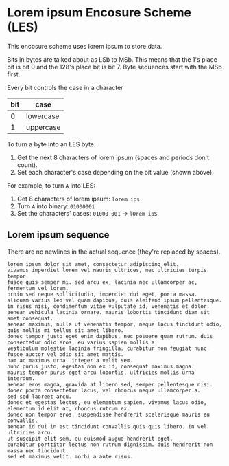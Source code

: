 # Lorem ipsum Encosure Scheme (LES)

This encosure scheme uses lorem ipsum to store data.

Bits in bytes are talked about as LSb to MSb.
This means that the 1's place bit is bit 0 and the 128's place bit is bit 7.
Byte sequences start with the MSb first.

Every bit controls the case in a character

| bit | case      |
| --- | --------- |
| 0   | lowercase |
| 1   | uppercase |

To turn a byte into an LES byte:
1. Get the next 8 characters of lorem ipsum (spaces and periods don't count).
2. Set each character's case depending on the bit value (shown above).

For example, to turn `A` into LES:
1. Get 8 characters of lorem ipsum: `lorem ips`
2. Turn `A` into binary: `01000001`
3. Set the characters' cases: `01000 001` -> `lOrem ipS`

## Lorem ipsum sequence

There are no newlines in the actual sequence (they're replaced by spaces).

```text
lorem ipsum dolor sit amet, consectetur adipiscing elit.
vivamus imperdiet lorem vel mauris ultrices, nec ultricies turpis tempor.
fusce quis semper mi. sed arcu ex, lacinia nec ullamcorper ac, fermentum vel lorem.
proin sed neque sollicitudin, imperdiet dui eget, porta massa.
aliquam varius leo vel quam dapibus, quis eleifend ipsum pellentesque.
in risus nisi, condimentum vitae vulputate id, venenatis et dolor.
aenean vehicula lacinia ornare. mauris lobortis tincidunt diam sit amet consequat.
aenean maximus, nulla ut venenatis tempor, neque lacus tincidunt odio, quis mollis mi tellus sit amet libero.
donec tempor justo eget enim dapibus, nec posuere quam rutrum. duis consectetur odio eros, eu varius sapien mollis a.
vestibulum molestie lacinia fringilla. curabitur non feugiat nunc. fusce auctor vel odio sit amet mattis.
nam ac maximus urna. integer a velit sem.
nunc purus justo, egestas non ex id, consequat maximus magna.
mauris tempor purus eget arcu lobortis, ultricies mollis urna interdum.
aenean eros magna, gravida at libero sed, semper pellentesque nisi.
donec porta consectetur lacus, vel rhoncus neque ullamcorper a.
sed sed laoreet arcu.
donec et egestas lectus, eu elementum sapien. vivamus lacus odio, elementum id elit at, rhoncus rutrum ex.
donec non tempor eros. suspendisse hendrerit scelerisque mauris eu convallis.
aenean id dui in est tincidunt convallis quis quis libero. in vel ultricies arcu.
ut suscipit elit sem, eu euismod augue hendrerit eget.
curabitur porttitor lectus non rutrum dignissim. duis hendrerit non massa nec tincidunt.
sed et maximus velit. morbi a ante risus.
```